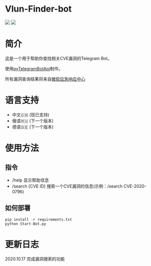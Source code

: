 # Vlun-Finder-bot
![](https://badgen.net/github/license/resinprotein2333/Vlun-Finder-bot) ![](https://badgen.net/github/stars/resinprotein2333/Vlun-Finder-bot)

# 简介
这是一个用于帮助你查找相关CVE漏洞的Telegram Bot。

使用[pyTelegramBotApi](https://github.com/eternnoir/pyTelegramBotAPI)制作。

所有漏洞查询结果将来自[微软应急响应中心](https://microsoft.com/msrc)

# 语言支持
* 中文🇨🇳 (现已支持)
* 俄语🇷🇺 (下一个版本)
* 德语🇩🇪 (下一个版本)

# 使用方法
## 指令
* /help            显示帮助信息
* /search [CVE ID] 搜索一个CVE漏洞的信息(示例：/search CVE-2020-0796)

## 如何部署
```shell
pip install -r requirements.txt
python Start-Bot.py
```

# 更新日志
2020.10.17 完成漏洞搜索的功能
